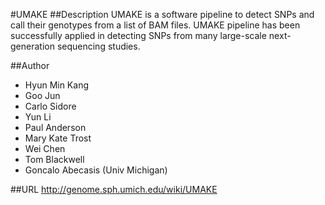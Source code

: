 #UMAKE
##Description
UMAKE is a software pipeline to detect SNPs and call their genotypes from a list of BAM files. UMAKE pipeline has been successfully applied in detecting SNPs from many large-scale next-generation sequencing studies.

##Author
* Hyun Min Kang
* Goo Jun
* Carlo Sidore
* Yun Li
* Paul Anderson
* Mary Kate Trost
* Wei Chen
* Tom Blackwell
* Goncalo Abecasis (Univ Michigan)

##URL
http://genome.sph.umich.edu/wiki/UMAKE

